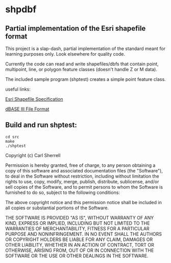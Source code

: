 # shpdbf
Partial implementation of the Esri shapefile format
-----------------------------

This project is a slap-dash, partial implementation of the standard meant for learning purposes only. Look elsewhere for quality code.

Currently the code can read and write shapefiles/dbfs that contain point, multipoint, line, or polygon feature classes (doesn't handle Z or M data).

The included sample program (shptest) creates a simple point feature class.

useful links:

[Esri Shapefile Specification](https://www.esri.com/content/dam/esrisites/sitecore-archive/Files/Pdfs/library/whitepapers/pdfs/shapefile.pdf "shapefile spec") 

[dBASE III File Format](https://web.archive.org/web/20190311062710/http://www.oocities.org/geoff_wass/dBASE/GaryWhite/dBASE/FAQ/qformt.htm "dBASE III File Format") 
 
 
Build and run shptest:
---------------------
    cd src  
    make  
    ./shptest  



Copyright (c) Carl Sherrell

Permission is hereby granted, free of charge, to any person obtaining a copy
of this software and associated documentation files (the "Software"), to deal
in the Software without restriction, including without limitation the rights
to use, copy, modify, merge, publish, distribute, sublicense, and/or sell
copies of the Software, and to permit persons to whom the Software is
furnished to do so, subject to the following conditions:

The above copyright notice and this permission notice shall be included in all
copies or substantial portions of the Software.

THE SOFTWARE IS PROVIDED "AS IS", WITHOUT WARRANTY OF ANY KIND, EXPRESS OR
IMPLIED, INCLUDING BUT NOT LIMITED TO THE WARRANTIES OF MERCHANTABILITY,
FITNESS FOR A PARTICULAR PURPOSE AND NONINFRINGEMENT. IN NO EVENT SHALL THE
AUTHORS OR COPYRIGHT HOLDERS BE LIABLE FOR ANY CLAIM, DAMAGES OR OTHER
LIABILITY, WHETHER IN AN ACTION OF CONTRACT, TORT OR OTHERWISE, ARISING FROM,
OUT OF OR IN CONNECTION WITH THE SOFTWARE OR THE USE OR OTHER DEALINGS IN THE
SOFTWARE.

